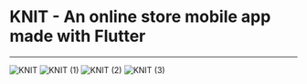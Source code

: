 # KNIT - An online store mobile app made with Flutter

-----------

![KNIT](https://github.com/TheJuliana/knitwear_shopping_app/assets/62110361/3c8e2eba-adfa-4f86-b739-99250a9f4900)
![KNIT (1)](https://github.com/TheJuliana/knitwear_shopping_app/assets/62110361/40360497-d3a1-47cd-9285-e2dcc125c4eb)
![KNIT (2)](https://github.com/TheJuliana/knitwear_shopping_app/assets/62110361/cde8920e-3dc9-4b2c-b23b-066b4a5da987)
![KNIT (3)](https://github.com/TheJuliana/knitwear_shopping_app/assets/62110361/3fbb94ef-604e-40c1-84d5-3ad7fee2ea70)

